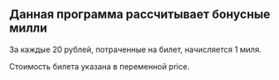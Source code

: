 ## Данная программа рассчитывает бонусные милли
За каждые 20 рублей, потраченные на билет, начисляется 1 миля.

Стоимость билета указана в переменной price.
